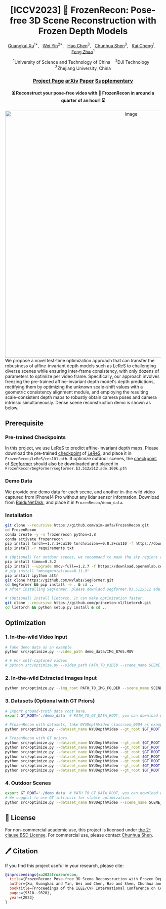 <div align="center">

<h1>[ICCV2023] 🧊 FrozenRecon: Pose-free 3D Scene Reconstruction with Frozen Depth Models </h1>

[Guangkai Xu](https://github.com/guangkaixu/)<sup>1*</sup>, &nbsp; 
[Wei Yin](https://yvanyin.net/)<sup>2*</sup>, &nbsp; 
[Hao Chen](https://stan-haochen.github.io/)<sup>3</sup>, &nbsp;
[Chunhua Shen](https://cshen.github.io/)<sup>3</sup>, &nbsp;
[Kai Cheng](https://cklibra.github.io/)<sup>1</sup>, &nbsp;
[Feng Zhao](https://scholar.google.co.uk/citations?user=r6CvuOUAAAAJ&hl=en/)<sup>1</sup>

<sup>1</sup>University of Science and Technology of China &nbsp;&nbsp; 
<sup>2</sup>DJI Technology &nbsp;&nbsp; 
<sup>3</sup>Zhejiang University, China


### [Project Page](https://aim-uofa.github.io/FrozenRecon/)   [arXiv](https://arxiv.org/abs/2308.05733)   [Paper](https://openaccess.thecvf.com/content/ICCV2023/papers/Xu_FrozenRecon_Pose-free_3D_Scene_Reconstruction_with_Frozen_Depth_Models_ICCV_2023_paper.pdf)   [Supplementary](https://openaccess.thecvf.com/content/ICCV2023/supplemental/Xu_FrozenRecon_Pose-free_3D_ICCV_2023_supplemental.pdf)

#### ⏳ Reconstruct your pose-free video with 🧊 FrozenRecon in around a quarter of an hour! ⌛
</div>
<div align="center">
<img width="800" alt="image" src="figs/frozenrecon-demo.png">
</div>
We propose a novel test-time optimization approach that can transfer the robustness of affine-invariant depth models such as LeReS to challenging diverse scenes while ensuring inter-frame consistency, with only dozens of parameters to optimize per video frame. Specifically, our approach involves freezing the pre-trained affine-invariant depth model's depth predictions, rectifying them by optimizing the unknown scale-shift values with a geometric consistency alignment module, and employing the resulting scale-consistent depth maps to robustly obtain camera poses and camera intrinsic simultaneously. Dense scene reconstruction demo is shown as below.


## Prerequisite

### Pre-trained Checkpoints
In this project, we use LeReS to predict affine-invariant depth maps. Please download the pre-trained [checkpoint](https://pan.baidu.com/s/1o2oVMiLRu770Fdpa65Pdbw?pwd=g3yi) of [LeReS](https://github.com/aim-uofa/AdelaiDepth/tree/main), and place it in `FrozenRecon/LeReS/res101.pth`. If optimize outdoor scenes, the [checkpoint](https://connecthkuhk-my.sharepoint.com/:f:/g/personal/xieenze_connect_hku_hk/Ept_oetyUGFCsZTKiL_90kUBy5jmPV65O5rJInsnRCDWJQ?e=CvGohw) of [Segformer](https://github.com/NVlabs/SegFormer) should also be downloaded and placed in `FrozenRecon/SegFormer/segformer.b3.512x512.ade.160k.pth`

### Demo Data
We provide one demo data for each scene, and another in-the-wild video captured from iPhone14 Pro without any lidar sensor information. Download from [BaiduNetDisk](https://pan.baidu.com/s/1bSH8G0-ZQ8LpytZdZ6zIQw?pwd=e6hc), and place it in `FrozenRecon/demo_data`.

### Installation
```bash
git clone --recursive https://github.com/aim-uofa/FrozenRecon.git
cd FrozenRecon
conda create -y -n frozenrecon python=3.8
conda activate frozenrecon
pip install torch==1.7.1+cu110 torchvision==0.8.2+cu110 -f https://download.pytorch.org/whl/torch_stable.html # pytorch 1.7.1 for SegFormer
pip install -r requirements.txt

# (Optional) For outdoor scenes, we recommand to mask the sky regions and cars (potential dynamic objects)
pip install timm==0.3.2
pip install --upgrade mmcv-full==1.2.7 -f https://download.openmmlab.com/mmcv/dist/cu110/torch171/index.html
# pip install "mmsegmentation==0.11.0"
pip install ipython attr 
git clone https://github.com/NVlabs/SegFormer.git
cd SegFormer && pip install -e . & cd ..
# After installing SegFormer, please downlaod segformer.b3.512x512.ade.160k.pth checkpoint following https://github.com/NVlabs/SegFormer, and place it in SegFormer/

# (Optional) Install lietorch. It can make optimization faster.
git clone --recursive https://github.com/princeton-vl/lietorch.git
cd lietorch && python setup.py install & cd ..
```

## Optimization

### 1. In-the-wild Video Input
```bash
# Take demo data as an example
python src/optimize.py --video_path demo_data/IMG_8765.MOV

# # For self-captured videos
# python src/optimize.py --video_path PATH_TO_VIDEO --scene_name SCENE_NAME
```

### 2. In-the-wild Extracted Images Input
```bash
python src/optimize.py --img_root PATH_TO_IMG_FOLDER --scene_name SCENE_NAME
```

### 3. Datasets (Optional with GT Priors)
```bash
# Export ground-truth data root here.
export GT_ROOT='./demo_data' # PATH_TO_GT_DATA_ROOT, you can download demo_data following "Data" subsection.

# FrozenRecon with datasets, take NYUDepthVideo classroom_0004 as example.
python src/optimize.py --dataset_name NYUDepthVideo --gt_root $GT_ROOT --scene_name classroom_0004 

# FrozenRecon with GT priors.
python src/optimize.py --dataset_name NYUDepthVideo --gt_root $GT_ROOT --gt_intrinsic_flag --save_suffix gt_intrinsic --scene_name classroom_0004
python src/optimize.py --dataset_name NYUDepthVideo --gt_root $GT_ROOT --gt_pose_flag --save_suffix gt_pose --scene_name classroom_0004
python src/optimize.py --dataset_name NYUDepthVideo --gt_root $GT_ROOT --gt_depth_flag --save_suffix gt_depth --scene_name classroom_0004
python src/optimize.py --dataset_name NYUDepthVideo --gt_root $GT_ROOT --gt_intrinsic_flag --gt_pose_flag --save_suffix gt_intrinsic_gt_pose --scene_name classroom_0004
python src/optimize.py --dataset_name NYUDepthVideo --gt_root $GT_ROOT --gt_pose_flag --gt_depth_flag --save_suffix gt_depth_gt_pose --scene_name classroom_0004
python src/optimize.py --dataset_name NYUDepthVideo --gt_root $GT_ROOT --gt_intrinsic_flag --gt_depth_flag --save_suffix gt_intrinsic_gt_depth --scene_name classroom_0004
python src/optimize.py --dataset_name NYUDepthVideo --gt_root $GT_ROOT --gt_intrinsic_flag --gt_pose_flag --gt_depth_flag --save_suffix gt_intrinsic_gt_depth_gt_pose --scene_name classroom_0004
```

### 4. Outdoor Scenes
```bash
export GT_ROOT='./demo_data' # PATH_TO_GT_DATA_ROOT, you can download demo_data following "Data" subsection.
# We suggest to use GT intrinsic for stable optimization.
python src/optimize.py --dataset_name NYUDepthVideo --scene_name SCENE_NAME --gt_root $GT_ROOT --gt_intrinsic_flag --scene_name 2011_09_26_drive_0001_sync --outdoor_scenes 
```



## 🎫 License
For non-commercial academic use, this project is licensed under [the 2-clause BSD License](https://opensource.org/license/bsd-2-clause). 
For commercial use, please contact [Chunhua Shen](mailto:chhshen@gmail.com).



## 🖊️ Citation

If you find this project useful in your research, please cite:


```BibTeX
@inproceedings{xu2023frozenrecon,
  title={FrozenRecon: Pose-free 3D Scene Reconstruction with Frozen Depth Models},
  author={Xu, Guangkai and Yin, Wei and Chen, Hao and Shen, Chunhua and Cheng, Kai and Zhao, Feng},
  booktitle={Proceedings of the IEEE/CVF International Conference on Computer Vision},
  pages={9310--9320},
  year={2023}
}
```

